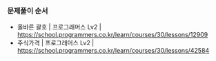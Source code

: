 ### 문제풀이 순서
- 올바른 괄호 | 프로그래머스 Lv2 | https://school.programmers.co.kr/learn/courses/30/lessons/12909
- 주식가격 | 프로그래머스 Lv2 | https://school.programmers.co.kr/learn/courses/30/lessons/42584
